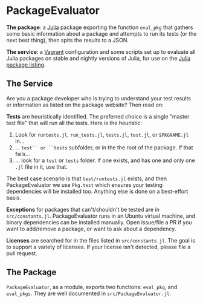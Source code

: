 PackageEvaluator
================

**The package**: a [Julia](http://julialang.org) package exporting the function `eval_pkg` that gathers some basic information about a package and attempts to run its tests (or the next best thing), then spits the results to a JSON.

**The service**: a [Vagrant](https://www.vagrantup.com/) configuration and some scripts set up to evaluate all Julia packages on stable and nightly versions of Julia, for use on the [Julia package listing](http://pkg.julialang.org/).

## The Service

Are you a package developer who is trying to understand your test results or information as listed on the package website? Then read on:

**Tests** are heuristically identified. The preferred choice is a single "master test file" that will run all the tests. Here is the heuristic:

 1. Look for `runtests.jl`, `run_tests.jl`, `tests.jl`, `test.jl`, or `$PKGNAME.jl` in...
 2. ... `test`` or ``tests` subfolder, or in the the root of the package. If that fails...
 3. ... look for a ``test`` or ``tests`` folder. If one exists, and has one and only one ``.jl`` file in it, use that.

The best case scenario is that `test/runtests.jl` exists, and then PackageEvaluator we use `Pkg.test` which ensures your testing dependencies will be installed too. Anything else is done on a best-effort basis.

**Exceptions** for packages that can't/shouldn't be tested are in `src/constants.jl`. PackageEvaluator runs in an Ubuntu virtual machine, and binary dependencies can be installed manually. Open issue/file a PR if you want to add/remove a package, or want to ask about a dependency.

**Licenses** are searched for in the files listed in `src/constants.jl`. The goal is to support a variety of licenses. If your license isn't detected, please file a pull request.


## The Package

`PackageEvaluator`, as a module, exports two functions: `eval_pkg`, and `eval_pkgs`. They are well documented in `src/PackageEvaluator.jl`.